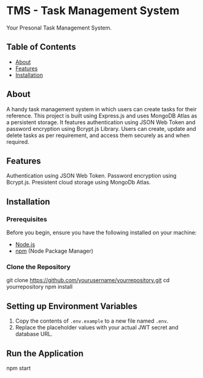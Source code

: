 # TMS - Task Management System

Your Presonal Task Management System.

## Table of Contents

- [About](#about)
- [Features](#features)
- [Installation](#installation)

## About

A handy task management system in which users can create tasks for their reference. This project is built using Express.js and uses MongoDB Atlas as a persistent storage. It features authentication using JSON Web Token and password encryption using Bcrypt.js Library. Users can create, update and delete tasks as per requirement, and access them securely as and when required.

## Features

Authentication using JSON Web Token.
Password encryption using Bcrypt.js.
Presistent cloud storage using MongoDb Atlas.

## Installation

### Prerequisites

Before you begin, ensure you have the following installed on your machine:

- [Node.js](https://nodejs.org/)
- [npm](https://www.npmjs.com/) (Node Package Manager)

### Clone the Repository
git clone https://github.com/yourusername/yourrepository.git
cd yourrepository
npm install


## Setting up Environment Variables

1. Copy the contents of `.env.example` to a new file named `.env`.
2. Replace the placeholder values with your actual JWT secret and database URL.

## Run the Application
npm start

